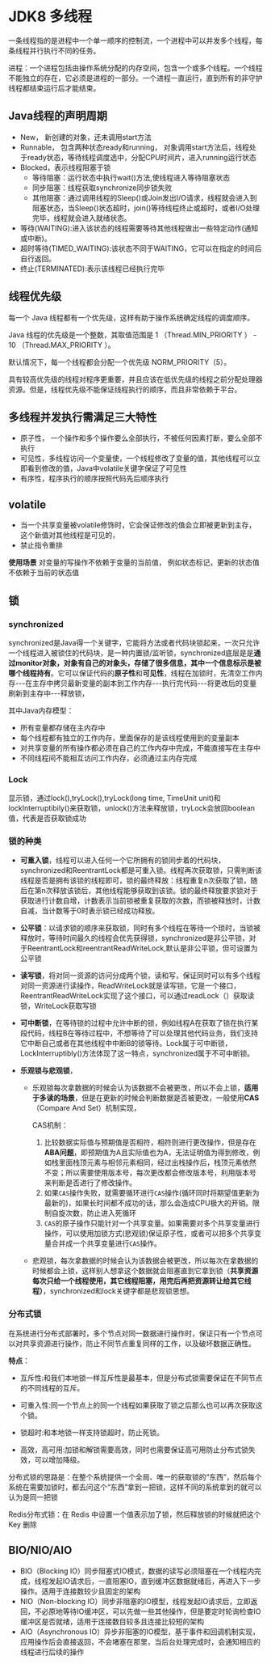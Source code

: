 # JDK8 多线程

一条线程指的是进程中一个单一顺序的控制流，一个进程中可以并发多个线程，每条线程并行执行不同的任务。

进程：一个进程包括由操作系统分配的内存空间，包含一个或多个线程。一个线程不能独立的存在，它必须是进程的一部分。一个进程一直运行，直到所有的非守护线程都结束运行后才能结束。



## Java线程的声明周期

- New， 新创建的对象，还未调用start方法
- Runnable， 包含两种状态ready和running， 对象调用start方法后，线程处于ready状态，等待线程调度选中，分配CPU时间片，进入running运行状态
- Blocked，表示线程阻塞于锁
  - 等待阻塞：运行状态中执行wait()方法,使线程进入等待阻塞状态
  - 同步阻塞：线程获取synchronize同步锁失败
  - 其他阻塞：通过调用线程的Sleep()或Join发出I/O请求，线程就会进入到阻塞状态，当Sleep()状态超时，join()等待线程终止或超时，或者I/O处理完毕，线程就会进入就绪状态。
- 等待(WAITING):进入该状态的线程需要等待其他线程做出一些特定动作(通知或中断)。
- 超时等待(TIMED_WAITING):该状态不同于WAITING，它可以在指定的时间后自行返回。
- 终止(TERMINATED):表示该线程已经执行完毕

## 线程优先级

每一个 Java 线程都有一个优先级，这样有助于操作系统确定线程的调度顺序。

Java 线程的优先级是一个整数，其取值范围是 1 （Thread.MIN_PRIORITY ） - 10 （Thread.MAX_PRIORITY ）。

默认情况下，每一个线程都会分配一个优先级 NORM_PRIORITY（5）。

具有较高优先级的线程对程序更重要，并且应该在低优先级的线程之前分配处理器资源。但是，线程优先级不能保证线程执行的顺序，而且非常依赖于平台。

## 多线程并发执行需满足三大特性

- 原子性， 一个操作和多个操作要么全部执行，不被任何因素打断，要么全部不执行
- 可见性，多线程访问一个变量使，一个线程修改了变量的值，其他线程可以立即看到修改的值，Java中volatile关键字保证了可见性
- 有序性，程序执行的顺序按照代码先后顺序执行

## volatile

- 当一个共享变量被volatile修饰时，它会保证修改的值会立即被更新到主存，这个新值对其他线程是可见的，
- 禁止指令重排

**使用场景** 对变量的写操作不依赖于变量的当前值， 例如状态标记，更新的状态值不依赖于当前的状态值

## 锁

### synchronized

synchronized是Java得一个关键字，它能将方法或者代码块锁起来，一次只允许一个线程进入被锁住的代码块，是一种内置锁/监听锁，synchronized底层是是**通过monitor对象，对象有自己的对象头，存储了很多信息，其中一个信息标示是被哪个线程持有**。它可以保证代码的**原子性**和**可见性**，线程在加锁时，先清空工作内存---在主存中拷贝最新变量的副本到工作内存---执行完代码---将更改后的变量刷新到主存中---释放锁，

其中Java内存模型：

- 所有变量都存储在主内存中
- 每个线程都有独立的工作内存，里面保存的是该线程使用到的变量副本
- 对共享变量的所有操作都必须在自己的工作内存中完成，不能直接写在主存中
- 不同线程间不能相互访问工作内存，必须通过主内存完成

### Lock

显示锁，通过lock(),tryLock(),tryLock(long time, TimeUnit unit)和lockInterruptibily()来获取锁，unlock()方法来释放锁，tryLock会放回boolean值，代表是否获取锁成功

### 锁的种类

- **可重入锁**，线程可以进入任何一个它所拥有的锁同步着的代码块，synchronized和ReentrantLock都是可重入锁。线程再次获取锁，只需判断该线程是否是拥有该锁的线程即可，锁的最终释放：线程重复n次获取了锁，随后在第n次释放该锁后，其他线程能够获取到该锁。锁的最终释放要求锁对于获取进行计数自增，计数表示当前锁被重复获取的次数，而锁被释放时，计数自减，当计数等于0时表示锁已经成功释放。

- **公平锁**：以请求锁的顺序来获取锁，同时有多个线程在等待一个琐时，当锁被释放时，等待时间最久的线程会优先获得锁，synchronized是非公平锁，对于ReentrantLock和reentrantReadWriteLock,默认是非公平锁，但可设置为公平锁

- **读写锁**，将对同一资源的访问分成两个锁，读和写，保证同时可以有多个线程对同一资源进行读操作，ReadWriteLock就是读写锁，它是一个接口，ReentrantReadWriteLock实现了这个接口，可以通过readLock（）获取读锁，WriteLock获取写锁

- **可中断锁**，在等待锁的过程中允许中断的锁，例如线程A在获取了锁在执行某段代码，线程B在等待过程中，不想等待了可以处理其他代码业务，我们支持它中断自己或者在其他线程中中断B的锁等待。Lock属于可中断锁，LockInterruptibly()方法体现了这一特点，synchronized属于不可中断锁。

- **乐观锁与悲观锁**，

  - 乐观锁每次拿数据的时候会认为该数据不会被更改，所以不会上锁，**适用于多读的场景**，但是在更新的时候会判断数据是否被更改，一般使用**CAS**（Compare And Set）机制实现，

    CAS机制：

    1. 比较数据实际值与预期值是否相符，相符则进行更改操作，但是存在**ABA问题**，即预期值为A且实际值也为A，无法证明值为得到修改，例如栈里面栈顶元素与相邻元素相同，经过出栈操作后，栈顶元素依然不变；所以需要使用版本号，每次更改都会修改版本号，利用版本号来判断是否进行了修改操作。
    2. 如果`CAS`操作失败，就需要循环进行`CAS`操作(循环同时将期望值更新为最新的)，如果长时间都不成功的话，那么会造成CPU极大的开销。限制自旋次数，防止进入死循环
    3. `CAS`的原子操作只能针对一个共享变量。如果需要对多个共享变量进行操作，可以使用加锁方式(悲观锁)保证原子性，或者可以把多个共享变量合并成一个共享变量进行`CAS`操作。

  - 悲观锁，每次拿数据的时候会认为该数据会被更改，所以每次在拿数据的时候都会上锁，这样别人想拿这个数据就会阻塞直到它拿到锁（**共享资源每次只给一个线程使用，其它线程阻塞，用完后再把资源转让给其它线程）**，synchronized和lock关键字都是悲观锁思想。

### 分布式锁

在系统进行分布式部署时，多个节点对同一数据进行操作时，保证只有一个节点可以对共享资源进行操作，防止不同节点重复同样的工作，以及破坏数据正确性。

**特点**：

- 互斥性:和我们本地锁一样互斥性是最基本，但是分布式锁需要保证在不同节点的不同线程的互斥。

- 可重入性:同一个节点上的同一个线程如果获取了锁之后那么也可以再次获取这个锁。

- 锁超时:和本地锁一样支持锁超时，防止死锁。

- 高效，高可用:加锁和解锁需要高效，同时也需要保证高可用防止分布式锁失效，可以增加降级。

分布式锁的思路是：在整个系统提供一个全局、唯一的获取锁的“东西”，然后每个系统在需要加锁时，都去问这个“东西”拿到一把锁，这样不同的系统拿到的就可以认为是同一把锁

Redis分布式锁：在 Redis 中设置一个值表示加了锁，然后释放锁的时候就把这个 Key 删除

## BIO/NIO/AIO

- BIO（Blocking IO）同步阻塞式IO模式，数据的读写必须阻塞在一个线程内完成，线程发起IO请求后，一直阻塞IO，直到缓冲区数据就绪后，再进入下一步操作。适用于连接数较少且固定的架构
- NIO（Non-blocking IO）同步非阻塞的IO模型，线程发起IO请求后，立即返回，不必原地等待IO缓冲区，可以先做一些其他操作，但是要定时轮询检查IO缓冲区是否就绪，适用于连接数目较多且连接比较短的架构
- AIO（Asynchronous IO）异步非阻塞的IO模型，基于事件和回调机制实现，应用操作后会直接返回，不会堵塞在那里，当后台处理完成时，会通知相应的线程进行后续的操作